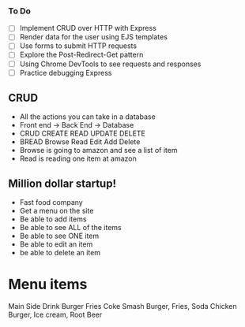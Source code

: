### To Do

- [ ] Implement CRUD over HTTP with Express
- [ ] Render data for the user using EJS templates
- [ ] Use forms to submit HTTP requests
- [ ] Explore the Post-Redirect-Get pattern
- [ ] Using Chrome DevTools to see requests and responses
- [ ] Practice debugging Express

## CRUD

- All the actions you can take in a database
- Front end -> Back End -> Database
- CRUD CREATE READ UPDATE DELETE
- BREAD Browse Read Edit Add Delete
- Browse is going to amazon and see a list of item
- Read is reading one item at amazon

## Million dollar startup!

- Fast food company
- Get a menu on the site
- Be able to add items
- Be able to see ALL of the items
- Be able to see ONE item
- Be able to edit an item
- be able to delete an item

# Menu items

Main Side Drink
Burger Fries Coke
Smash Burger, Fries, Soda
Chicken Burger, Ice cream, Root Beer
